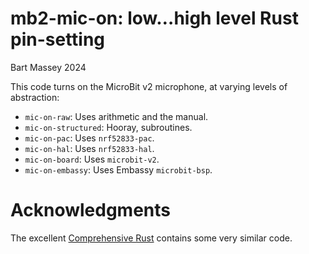 # mb2-mic-on: low…high level Rust pin-setting
Bart Massey 2024

This code turns on the MicroBit v2 microphone, at varying
levels of abstraction:

* `mic-on-raw`: Uses arithmetic and the manual.
* `mic-on-structured`: Hooray, subroutines.
* `mic-on-pac`: Uses `nrf52833-pac`.
* `mic-on-hal`: Uses `nrf52833-hal`.
* `mic-on-board`: Uses `microbit-v2`.
* `mic-on-embassy`: Uses Embassy `microbit-bsp`.

# Acknowledgments

The excellent [Comprehensive
Rust](https://google.github.io/comprehensive-rust/bare-metal/microcontrollers/mmio.html)
contains some very similar code.
